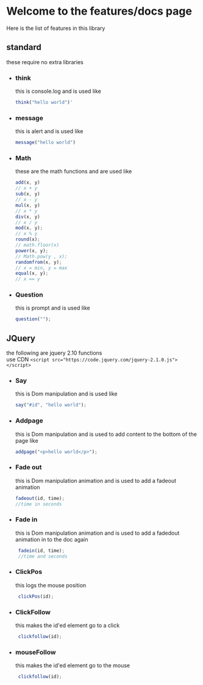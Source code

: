 # Welcome to the features/docs page
Here is the list of features in this library
## standard
these require no extra libraries

 - ### think <br> 
   this is console.log and is used like <br>
    ```javascript
    think("hello world")'
    ```
 - ### message <br> 
   this is alert and is used like <br>
    ```javascript
    message("hello world")
    ```
 - ### Math <br> 
   these are the math functions and are used like <br>
    ```javascript
    add(x, y)
    // x + y
    sub(x, y)
    // x - y
    mul(x, y)
    // x * y
    div(x, y)
    // x / y
    mod(x, y);
    // x % y
    round(x);
    // math.floor(x)
    power(x, y);
    // Math.pow(y , x);
    randomfrom(x, y);
    // x = min, y = max
    equal(x, y);
    // x == y
    ```
 - ### Question <br>
   this is prompt and is used like
   ```javascript
   question("");
   ```
## JQuery <br> 
   the following are jquery 2.10 functions <br> use CDN
    ```
    <script src="https://code.jquery.com/jquery-2.1.0.js"></script>
    ```
 - ### Say <br> 
   this is Dom manipulation and is used like <br>
    ```javascript
    say("#id", "hello world");
    ```
 - ### Addpage <br> 
   this is Dom manipulation and is used to add content to the bottom of the page like <br>
    ```javascript
    addpage("<p>hello world</p>");
    ```
 - ### Fade out <br> 
   this is Dom manipulation animation and is used to add a fadeout animation <br>
    ```javascript
    fadeout(id, time);
    //time in seconds
    ```
 - ### Fade in <br> 
   this is Dom manipulation animation and is used to add a fadedout animation in to the doc again <br>
    ```javascript
     fadein(id, time);
     //time and seconds
    ```
 - ### ClickPos <br> 
   this logs the mouse position <br>
    ```javascript
     clickPos(id);
    ```
 - ### ClickFollow <br> 
   this makes the id'ed element go to a click <br>
    ```javascript
     clickfollow(id);
    ```
 - ### mouseFollow <br> 
   this makes the id'ed element go to the mouse <br>
    ```javascript
     clickfollow(id);
    ```
